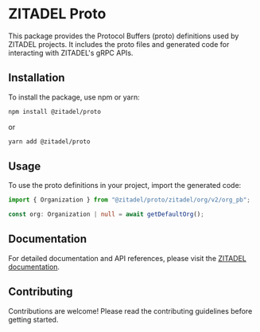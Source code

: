 # ZITADEL Proto

This package provides the Protocol Buffers (proto) definitions used by ZITADEL projects. It includes the proto files and generated code for interacting with ZITADEL's gRPC APIs.

## Installation

To install the package, use npm or yarn:

```sh
npm install @zitadel/proto
```

or

```sh
yarn add @zitadel/proto
```

## Usage

To use the proto definitions in your project, import the generated code:

```ts
import { Organization } from "@zitadel/proto/zitadel/org/v2/org_pb";

const org: Organization | null = await getDefaultOrg();
```

## Documentation

For detailed documentation and API references, please visit the [ZITADEL documentation](https://zitadel.com/docs).

## Contributing

Contributions are welcome! Please read the contributing guidelines before getting started.
